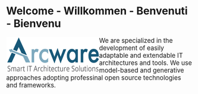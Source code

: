 # Welcome - Willkommen - Benvenuti - Bienvenu
<a href="https://arcware.io/">
  <img alt="Arcware - Smart IT Architecture Solutions" align="left" src="profile/Arcware-logo.png">
</a>

<big>
We are specialized in the development of easily adaptable and extendable IT architectures and tools. We use model-based and generative approaches adopting professinal open source technologies and frameworks.
</big>
